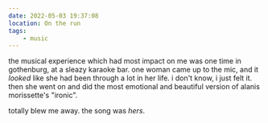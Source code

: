 ```yaml
---
date: 2022-05-03 19:37:08
location: On the run
tags:
    - music
---
```


the musical experience which had most impact on me was one time in gothenburg, at a sleazy karaoke
bar. one woman came up to the mic, and it _looked_ like she had been through a lot in her life. i
don't know, i just felt it. then she went on and did the most emotional and beautiful version of
alanis morissette's "ironic".

totally blew me away. the song was _hers_.
